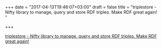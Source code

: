 +++
date = "2017-04-13T19:46:07+03:00"
draft = false
title = "triplestore - Nifty library to manage, query and store RDF triples. Make RDF great again! "

+++

<p><a href="https://t.co/c0Gd35E8s1">triplestore - Nifty library to manage, query and store RDF triples. Make RDF great again! </a></p>